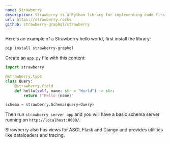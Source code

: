 ```yaml
---
name: Strawberry
description: Strawberry is a Python library for implementing code first GraphQL servers using modern Python features like type hints.
url: https://strawberry.rocks
github: strawberry-graphql/strawberry
---
```


Here's an example of a Strawberry hello world, first install the library:

```bash
pip install strawberry-graphql
```

Create an `app.py` file with this content:

```python
import strawberry

@strawberry.type
class Query:
    @strawberry.field
    def hello(self, name: str = "World") -> str:
        return f"Hello {name}"

schema = strawberry.Schema(query=Query)
```

Then run `strawberry server app` and you will have a basic schema server
running on `http://localhost:8000/`.

Strawberry also has views for ASGI, Flask and Django and provides utilities
like dataloaders and tracing.
